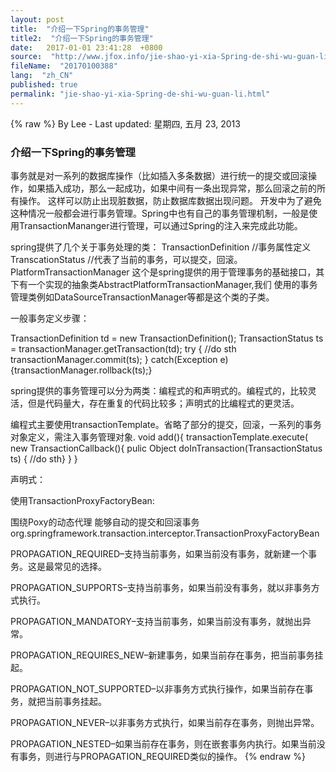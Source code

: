 ```yaml
---
layout: post
title:  "介绍一下Spring的事务管理"
title2:  "介绍一下Spring的事务管理"
date:   2017-01-01 23:41:28  +0800
source:  "http://www.jfox.info/jie-shao-yi-xia-Spring-de-shi-wu-guan-li.html"
fileName:  "20170100388"
lang:  "zh_CN"
published: true
permalink: "jie-shao-yi-xia-Spring-de-shi-wu-guan-li.html"
---
```

{% raw %}
By Lee - Last updated: 星期四, 五月 23, 2013

### **介绍一下Spring的事务管理**

事务就是对一系列的数据库操作（比如插入多条数据）进行统一的提交或回滚操作，如果插入成功，那么一起成功，如果中间有一条出现异常，那么回滚之前的所有操作。
这样可以防止出现脏数据，防止数据库数据出现问题。
开发中为了避免这种情况一般都会进行事务管理。Spring中也有自己的事务管理机制，一般是使用TransactionMananger进行管理，可以通过Spring的注入来完成此功能。

spring提供了几个关于事务处理的类：
TransactionDefinition //事务属性定义
TranscationStatus //代表了当前的事务，可以提交，回滚。
PlatformTransactionManager 这个是spring提供的用于管理事务的基础接口，其下有一个实现的抽象类AbstractPlatformTransactionManager,我们 使用的事务管理类例如DataSourceTransactionManager等都是这个类的子类。

一般事务定义步骤：

TransactionDefinition td = new TransactionDefinition();
TransactionStatus ts = transactionManager.getTransaction(td);
try
{ //do sth
transactionManager.commit(ts);
}
catch(Exception e){transactionManager.rollback(ts);}

spring提供的事务管理可以分为两类：编程式的和声明式的。编程式的，比较灵活，但是代码量大，存在重复的代码比较多；声明式的比编程式的更灵活。

编程式主要使用transactionTemplate。省略了部分的提交，回滚，一系列的事务对象定义，需注入事务管理对象.
void add(){
transactionTemplate.execute( new TransactionCallback(){
pulic Object doInTransaction(TransactionStatus ts)
{ //do sth}
}
}

声明式：

使用TransactionProxyFactoryBean:

围绕Poxy的动态代理 能够自动的提交和回滚事务
org.springframework.transaction.interceptor.TransactionProxyFactoryBean

PROPAGATION_REQUIRED–支持当前事务，如果当前没有事务，就新建一个事务。这是最常见的选择。

PROPAGATION_SUPPORTS–支持当前事务，如果当前没有事务，就以非事务方式执行。

PROPAGATION_MANDATORY–支持当前事务，如果当前没有事务，就抛出异常。

PROPAGATION_REQUIRES_NEW–新建事务，如果当前存在事务，把当前事务挂起。

PROPAGATION_NOT_SUPPORTED–以非事务方式执行操作，如果当前存在事务，就把当前事务挂起。

PROPAGATION_NEVER–以非事务方式执行，如果当前存在事务，则抛出异常。

PROPAGATION_NESTED–如果当前存在事务，则在嵌套事务内执行。如果当前没有事务，则进行与PROPAGATION_REQUIRED类似的操作。
{% endraw %}
